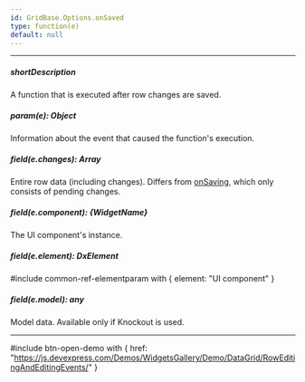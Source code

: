 ```yaml
---
id: GridBase.Options.onSaved
type: function(e)
default: null
---
```

---
##### shortDescription
A function that is executed after row changes are saved.

##### param(e): Object
Information about the event that caused the function's execution.

##### field(e.changes): Array<DataChange>
Entire row data (including changes). Differs from [onSaving]({basewidgetpath}/Configuration/#onSaving), which only consists of pending changes.

##### field(e.component): {WidgetName}
The UI component's instance.

##### field(e.element): DxElement
#include common-ref-elementparam with { element: "UI component" }

##### field(e.model): any
Model data. Available only if Knockout is used.

---
#include btn-open-demo with {
    href: "https://js.devexpress.com/Demos/WidgetsGallery/Demo/DataGrid/RowEditingAndEditingEvents/"
}